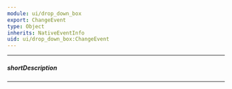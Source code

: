 ```yaml
---
module: ui/drop_down_box
export: ChangeEvent
type: Object
inherits: NativeEventInfo
uid: ui/drop_down_box:ChangeEvent
---
```

---
##### shortDescription
<!-- Description goes here -->

---
<!-- Description goes here -->